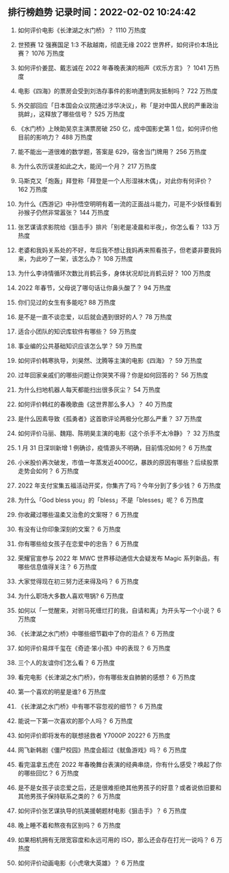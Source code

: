 
## 排行榜趋势 记录时间：2022-02-02 10:24:42
  
  1. 如何评价电影《长津湖之水门桥》？ 1110 万热度
    
  2. 世预赛 12 强赛国足 1:3 不敌越南，彻底无缘 2022 世界杯，如何评价本场比赛？ 1076 万热度
    
  3. 如何评价姜昆、戴志诚在 2022 年春晚表演的相声《欢乐方言》？ 1041 万热度
    
  4. 电影《四海》的票房会受到刘浩存事件的影响遭到网友抵制吗？ 722 万热度
    
  5. 外交部回应「日本国会众议院通过涉华决议」，称「是对中国人民的严重政治挑衅」，这释放了哪些信号？ 525 万热度
    
  6. 《水门桥》上映助吴京主演票房破 250 亿，成中国影史第 1 位，如何评价他目前的影响力？ 488 万热度
    
  7. 能不能出一道很难的数学题，答案是 629，宿舍当门牌用？ 256 万热度
    
  8. 为什么农历误差如此之大，能闰一个月？ 217 万热度
    
  9. 马斯克又「炮轰」拜登称「拜登是一个人形湿袜木偶」，对此你有何评价？ 162 万热度
    
  10. 为什么《西游记》中孙悟空明明有着一流的正面战斗能力，可是不少妖怪看到孙猴子仍然非常嚣张？ 144 万热度
    
  11. 张艺谋请求影院给《狙击手》排片「别老是凌晨和半夜」，你怎么看？ 133 万热度
    
  12. 老婆和我妈关系处的不好，年后我不想让我妈再来照看孩子，但老婆非要我妈来，为此吵了一架，该怎么办？ 108 万热度
    
  13. 为什么李诗情循环次数比肖鹤云多，身体状况却比肖鹤云好？ 100 万热度
    
  14. 2022 年春节，父母说了哪句话让你鼻头酸了？ 94 万热度
    
  15. 你们见过的女生有多能吃? 88 万热度
    
  16. 是不是一直不谈恋爱，以后就会遇到很好的人？ 78 万热度
    
  17. 适合小团队的知识库软件有哪些？ 59 万热度
    
  18. 事业编的公共基础知识应该怎么学？ 59 万热度
    
  19. 如何评价韩寒执导，刘昊然、沈腾等主演的电影《四海》？ 59 万热度
    
  20. 过年回家亲戚们的哪些问题让你哭笑不得？你是如何回答的？ 56 万热度
    
  21. 为什么扫地机器人每天都能扫出很多灰尘？ 54 万热度
    
  22. 如何评价韩红的春晚歌曲《这世界那么多人》？ 40 万热度
    
  23. 是什么因素导致《孤勇者》这首歌评论两极分化那么严重？ 37 万热度
    
  24. 如何评价马丽、魏翔、陈明昊主演的电影《这个杀手不太冷静》？ 32 万热度
    
  25. 1 月 31 日深圳新增 1 例确诊，疫情源头不明确，目前情况如何？ 6 万热度
    
  26. 小米股价再次破发，市值一年蒸发近4000亿，暴跌的原因有哪些？后续股票走势会如何？ 6 万热度
    
  27. 2022 年支付宝集五福活动开奖，你集齐了吗？今年分到了多少钱？ 6 万热度
    
  28. 为什么「God bless you」的「bless」不是「blesses」呢？ 6 万热度
    
  29. 你收藏过哪些温柔又治愈的文案呀？ 6 万热度
    
  30. 有没有让你印象深刻的文案？ 6 万热度
    
  31. 你有哪些给女孩子在恋爱中的忠告？ 6 万热度
    
  32. 荣耀官宣参与 2022 年 MWC 世界移动通信大会疑发布 Magic 系列新品，有哪些信息值得关注？ 6 万热度
    
  33. 大家觉得现在初三努力还来得及吗？ 6 万热度
    
  34. 为什么职场大多数人喜欢甩锅? 6 万热度
    
  35. 如何以「一觉醒来，对驸马死缠烂打的我，自请和离」为开头写一个小说？ 6 万热度
    
  36. 《长津湖之水门桥》中哪些细节戳中了你的泪点？ 6 万热度
    
  37. 如何评价易烊千玺在《奇迹·笨小孩》中的表现？ 6 万热度
    
  38. 三个人的友谊你们怎么看？ 6 万热度
    
  39. 看完电影《长津湖之水门桥》，你有哪些发自肺腑的感想？ 6 万热度
    
  40. 第一个喜欢的明星是谁? 6 万热度
    
  41. 《长津湖之水门桥》中有哪不容忽视的细节？ 6 万热度
    
  42. 能说一下第一次喜欢的那个人吗？ 6 万热度
    
  43. 如何评价即将发布的联想拯救者 Y7000P 2022? 6 万热度
    
  44. 网飞新韩剧《僵尸校园》热度会超过《鱿鱼游戏》吗？ 6 万热度
    
  45. 看完温拿五虎在 2022 年春晚舞台表演的经典串烧，你有什么感受？唤起了你的哪些回忆？ 6 万热度
    
  46. 是不是女孩子谈恋爱之后，还是很难拒绝其他男孩子的好意？或者说依旧要和其他男孩子保持联系之类的？ 6 万热度
    
  47. 如何评价张艺谋执导的抗美援朝题材电影《狙击手》？ 6 万热度
    
  48. 晚上睡不着和熬夜有区别吗？ 6 万热度
    
  49. 如果相机拥有无限宽容度和永远可用的 ISO，那么还会存在打光一说吗？ 6 万热度
    
  50. 如何评价动画电影《小虎墩大英雄》？ 6 万热度
    